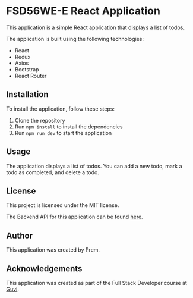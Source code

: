 # FSD56WE-E React Application

This application is a simple React application that displays a list of todos.

The application is built using the following technologies:

- React
- Redux
- Axios
- Bootstrap
- React Router

## Installation

To install the application, follow these steps:

1. Clone the repository
2. Run `npm install` to install the dependencies
3. Run `npm run dev` to start the application

## Usage

The application displays a list of todos. You can add a new todo, mark a todo as completed, and delete a todo.

## License

This project is licensed under the MIT license.

The Backend API for this application can be found [here](https://nodejs-day4-session.onrender.com/api/v1).

## Author

This application was created by Prem.

## Acknowledgements

This application was created as part of the Full Stack Developer course at [Guvi](https://www.guvi.in/).
